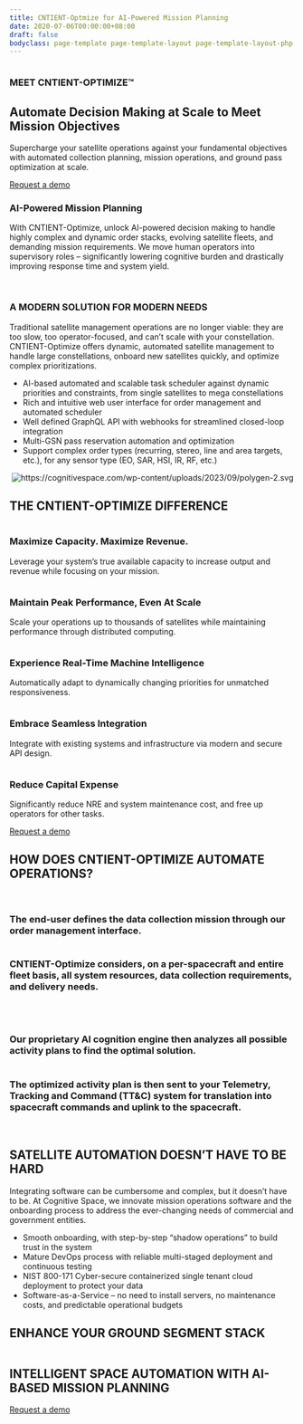 ```yaml
---
title: CNTIENT-Optmize for AI-Powered Mission Planning
date: 2020-07-06T00:00:00+08:00
draft: false
bodyclass: page-template page-template-layout page-template-layout-php page page-id-226
---
```


<article id="post-226" class="post-226 page type-page status-publish hentry">


  <div class="entry-content">



<!-- banner start  -->
<section id="iframe_block_7f916b32f8f994e51a1e166c0550bda0" class="york-hero-banner product-only product-banner" >
      <img decoding="async" src="/wp-content/uploads/2023/09/blue-dot.svg" class="bg-img" alt="" />
    <div id="particles-js1"></div>
  <div class="container h-100">
    <div
      class="row h-100 align-items-center text-center justify-content-center"
    >
      <div class="col-lg-10 col-md-12 col-sm-12">
                  <h3 class="wow">MEET CNTIENT-OPTIMIZE™</h3>
                        <h2 class="wow">
          Automate Decision Making at Scale to Meet Mission Objectives        </h2>
                        <p class="wow mb-3">
          Supercharge your satellite operations against your fundamental objectives with automated collection
planning, mission operations, and ground pass optimization at scale.        </p>
                          <a href="https://www.cognitivespace.com/contact/" class="primary_btn wow">Request a demo </a>
              </div>
    </div>
  </div>
</section>
<!-- banner end  -->





<!-- AI Mission start  -->
<section id="iframe_block_b7057e6b8f89cf08cac61c29e3c80f5c" class=" ai-mission"  >
  <div class="container">
    <div class="row align-items-center justify-content-center">
            <div class="col-md-7">
                <h3 class="wow">
          AI-Powered Mission Planning        </h3>
                        <p class="wow">
          With CNTIENT-Optimize, unlock AI-powered decision making to handle highly complex and dynamic order stacks, evolving satellite fleets, and demanding mission requirements. We move human operators into supervisory roles – significantly lowering cognitive burden and drastically improving response time and system yield.        </p>
              </div>
                  <div class="col-md-4">
        <img decoding="async" src="/wp-content/uploads/2023/09/AI-mission.svg" class="wow animated fadeIn delay3 animate__slower w-100" alt="" title="AI-mission" />
      </div>
          </div>
  </div>
</section>
<!-- AI Mission end  -->



<!-- A Modern Solution section start -->
<section id="iframe_block_d294a55ef6b6adab9476489f066db079" class=" modern-solution new-frontier modern-solution"  >
  <div class="container">
    <div class="row">
      <div class="col-lg-6 col-md-12">
        <div
          class="video_box position-relative wow z-3"
        >
                      <img decoding="async" src="/wp-content/uploads/2023/09/morden-solution-bg.png" class="hero-side-bg" alt="" title="morden-solution-bg">
                    <a
            data-fancybox
            class="position-relative"
            href="wp-content/uploads/2023/09/MODERN-SOLUTION.mp4"
          >
                                <img
              class="img-fluid"
              src="/wp-content/uploads/2023/09/morden-solution-1.png"
              alt=""
              title="morden-solution (1)"
            />
                      <div class="yt-button">
              <div class="request-loader">
                <span
                  ><img
                    src="/wp-content/themes/cognitive-space/assets/images/play-circle.svg"
                    class=""
                    alt=""
                /></span>
              </div>
            </div>
          </a>
        </div>
      </div>
      <div class="col-lg-6 col-md-12">
        <div class="align-center">
          <div>
                        <h3 class="small-title wow">
              A MODERN SOLUTION FOR MODERN NEEDS            </h3>
                                    <p class="paragraph mb_38 wow animated fadeInUp delay4">
              Traditional satellite management operations are no longer viable: they are too slow, too operator-focused, and can’t scale with your constellation. CNTIENT-Optimize offers dynamic, automated satellite management​ to handle large constellations, onboard new satellites quickly, and optimize complex prioritizations.            </p>
                        <ul class="listing wow animated fadeInUp delay6">
                            <li><span>AI-based automated and scalable task scheduler against dynamic priorities and constraints, from single satellites to mega constellations</span></li>
                            <li><span>Rich and intuitive web user interface for order management and automated scheduler</span></li>
                            <li><span>Well defined GraphQL API with webhooks for streamlined closed-loop integration</span></li>
                            <li><span>Multi-GSN pass reservation automation and optimization</span></li>
                            <li><span>Support complex order types (recurring, stereo, line and area targets, etc.), for any sensor type (EO, SAR, HSI, IR, RF, etc.)</span></li>
                          </ul>
                      </div>
        </div>
      </div>
    </div>
  </div>
      <img decoding="async" src="/wp-content/uploads/2023/09/polygen-1.svg" class="polygen-1" alt="" title="polygen (1)" />
        <img decoding="async" src="/wp-content/uploads/2023/09/polygen-2.svg" class="polygen-2" alt="https://cognitivespace.com/wp-content/uploads/2023/09/polygen-2.svg" title="polygen-2" />
  </section>
    <!-- A Modern Solution section end -->




<!-- new frontier section start -->
<section id="iframe_block_5771a6589d03c1d3e2c966e42863d8c9" class=" new-frontier Difference" >
  <div class="container">
          <h2 class="title">THE CNTIENT-OPTIMIZE DIFFERENCE</h2>
    <div class="row justify-content-center num-counter">
                        <div class="col-lg-4 col-md-6 col-sm-12">
            <div class="single-counter wow">
              <div>
                                  <img decoding="async" src="/wp-content/uploads/2023/09/difference1.svg" alt="" title="difference1" />
                                                  <h3>Maximize Capacity. Maximize Revenue.</h3>
                                                <p>
                  Leverage your system’s true available capacity to increase                   output and revenue while focusing on your mission.                </p>
                              </div>
            </div>
          </div>
                  <div class="col-lg-4 col-md-6 col-sm-12">
            <div class="single-counter wow">
              <div>
                                  <img decoding="async" src="/wp-content/uploads/2023/09/difference2.svg" alt="" title="difference2" />
                                                  <h3>Maintain Peak Performance, Even At Scale</h3>
                                                <p>
                  Scale your operations up to thousands of satellites while maintaining performance through distributed computing.                </p>
                              </div>
            </div>
          </div>
                  <div class="col-lg-4 col-md-6 col-sm-12">
            <div class="single-counter wow">
              <div>
                                  <img decoding="async" src="/wp-content/uploads/2023/09/difference3.svg" alt="" title="difference3" />
                                                  <h3>Experience Real-Time Machine Intelligence</h3>
                                                <p>
                  Automatically adapt to dynamically changing priorities for unmatched responsiveness.                </p>
                              </div>
            </div>
          </div>
                  <div class="col-lg-4 col-md-6 col-sm-12">
            <div class="single-counter wow">
              <div>
                                  <img decoding="async" src="/wp-content/uploads/2023/09/difference4.svg" alt="" title="difference4" />
                                                  <h3>Embrace Seamless Integration</h3>
                                                <p>
                  Integrate with existing systems and infrastructure via modern and secure API design.                </p>
                              </div>
            </div>
          </div>
                  <div class="col-lg-4 col-md-6 col-sm-12">
            <div class="single-counter wow">
              <div>
                                  <img decoding="async" src="/wp-content/uploads/2023/09/difference5.svg" alt="" title="difference5" />
                                                <h3>Reduce Capital Expense</h3>
                                                <p>Significantly reduce NRE and system maintenance cost, and free up operators for other tasks.</p>
                              </div>
            </div>
          </div>
                          <div class="col-md-12">
        <a href="https://www.cognitivespace.com/contact/" class="primary_btn wow animated fadeInUp delay6">Request a demo</a>
      </div>
          </div>
  </div>
</section>
<!-- new frontier section end -->


<!-- CNTIENT-Optimize section start  -->
<section id="iframe_block_e5bac200ce9b3c726e4a86f1f51884cf" class=" optimize"  >
    <img decoding="async" src="/wp-content/uploads/2023/09/vector2-1.svg" class="vector1" alt="" title="vector2 (1)" />
    <div class="container">
        <h2 class="title wow">
      HOW DOES CNTIENT-OPTIMIZE AUTOMATE OPERATIONS?    </h2>
            <img decoding="async" src="/wp-content/uploads/2023/09/vector1.svg" class="vector2" alt="" title="vector1" />
                      <div class="row left">
        <div class="col-md-6">
          <div
            class="video_box position-relative wow animated fadeIn delay5 animate__slower z-3"
          >
                          <img decoding="async" src="/wp-content/uploads/2023/09/blue-dot-1.svg" class="bg-img" alt="" title="" />
                                    <img
              src="/wp-content/uploads/2023/09/optimizebg.png"
              class="hero-side-bg"
              alt=""
              title="optimizebg"
            />
                                    <div class="position-relative">
              <img decoding="async" class="img-fluid" src="/wp-content/uploads/2023/09/optimize1-3.png" alt="" title="optimize1 (3)" />
            </div>
                      </div>
        </div>
        <div class="col-lg-5 offset-lg-1 col-md-6">
          <div class="data wow">
                        <div class="number">
              <img decoding="async" src="/wp-content/uploads/2023/09/1.svg" alt="" title="1" />
            </div>
                                    <h3>
              The end-user defines the data collection mission through our order management interface.            </h3>
                      </div>
        </div>
      </div>
                                  <div class="row right">
          <div class="col-md-6">
            <div class="data wow">
                                <div class="number">
                  <img decoding="async" src="/wp-content/uploads/2023/09/2-2.png" alt="" title="2 (2)" />
                </div>
                                                <h3>
                  CNTIENT-Optimize considers, on a per-spacecraft and entire fleet basis, all system resources, data collection requirements, and delivery needs.                </h3>
                            </div>
          </div>
          <div class="col-md-6">
            <div
              class="video_box position-relative wow z-3"
            >
                              <img decoding="async" src="/wp-content/uploads/2023/09/blue-dot-1.svg" class="bg-img" alt="" title="" />
                                          <img
                src="/wp-content/uploads/2023/09/optimizebg.png"
                class="hero-side-bg"
                alt=""
                title="optimizebg"
              />
                                          <div class="position-relative">
                <img decoding="async" class="img-fluid" src="/wp-content/uploads/2023/10/optimize-2.png" alt="" title="optimize-2" />
              </div>
                          </div>
          </div>
        </div>
                        <div class="row left">
        <div class="col-md-6">
          <div
            class="video_box position-relative wow z-3"
          >
                          <img decoding="async" src="/wp-content/uploads/2023/09/blue-dot-1.svg" class="bg-img" alt="" title="" />
                                    <img
              src="/wp-content/uploads/2023/09/optimizebg.png"
              class="hero-side-bg"
              alt=""
              title="optimizebg"
            />
                                    <div class="position-relative">
              <img decoding="async" class="img-fluid" src="/wp-content/uploads/2023/09/step_3_AI_optimization-1.gif" alt="" title="step_3_AI_optimization (1)" />
            </div>
                      </div>
        </div>
        <div class="col-lg-5 offset-lg-1 col-md-6">
          <div class="data wow">
                        <div class="number">
              <img decoding="async" src="/wp-content/uploads/2023/09/3.svg" alt="" title="3" />
            </div>
                                    <h3>
              Our proprietary AI cognition engine then analyzes all possible activity plans to find the optimal solution.            </h3>
                      </div>
        </div>
      </div>
                                  <div class="row right">
          <div class="col-md-6">
            <div class="data wow">
                                <div class="number">
                  <img decoding="async" src="/wp-content/uploads/2023/09/4.png" alt="" title="4" />
                </div>
                                                <h3>
                  The optimized activity plan is then sent to your Telemetry, Tracking and Command (TT&#038;C) system for translation into spacecraft commands and uplink to the spacecraft.                </h3>
                            </div>
          </div>
          <div class="col-md-6">
            <div
              class="video_box position-relative wow z-3"
            >
                              <img decoding="async" src="/wp-content/uploads/2023/09/blue-dot-1.svg" class="bg-img" alt="" title="" />
                                          <img
                src="/wp-content/uploads/2023/09/optimizebg.png"
                class="hero-side-bg"
                alt=""
                title="optimizebg"
              />
                                          <div class="position-relative">
                <img decoding="async" class="img-fluid" src="/wp-content/uploads/2023/09/optimize4.png" alt="" title="optimize4" />
              </div>
                          </div>
          </div>
        </div>
                  </div>
</section>
<!-- CNTIENT-Optimize section end  -->

<!-- new frontier section start -->
<section id="iframe_block_368562933f9d6d9cc3f2f5292e12d638" class=" s-automation new-frontier satellite"  >
  <div class="container">
    <div class="row">
      <div class="col-md-10 offset-md-1 col-sm-12">
                <h2 class="title wow">
          SATELLITE AUTOMATION DOESN’T HAVE TO BE HARD        </h2>
                        <p class="paragraph text-center mb_48 wow">
          Integrating software can be cumbersome and complex, but it doesn’t have to be. At Cognitive Space, we innovate mission operations software and the onboarding process to address the ever-changing needs of commercial and government entities.        </p>
              </div>
                <div class="col-md-12 col-sm-12">
            <div class="align-center">
              <ul class="listing wow mb-5 pb-5">
                                                <li>
                  Smooth onboarding, with step-by-step “shadow operations” to build trust in the system                </li>
                                                                <li>
                  Mature DevOps process with reliable multi-staged deployment and continuous testing                </li>
                                                                <li>
                  NIST 800-171 Cyber-secure containerized single tenant cloud deployment to protect your data                </li>
                                                                <li>
                  Software-as-a-Service &#8211; no need to install servers, no maintenance costs, and predictable operational budgets                </li>
                                              </ul>
            </div>
          </div>
      <div class="col-md-12">
                <h2 class="title wow">
          ENHANCE YOUR GROUND SEGMENT STACK        </h2>
                        <img
          src="/wp-content/uploads/2023/09/Segment-stack.png"
          class="mt-4 wow w-100"
          alt=""
          title="Segment-stack"
        />
              </div>
    </div>
  </div>
</section>
<!-- new frontier section end -->

<!-- cta section start -->
<section id="iframe_block_3cf80433d39a4accab212d21c09f38d7" class=" cta"  >
  <div class="container">
    <div class="row justify-content-center">
      <div class="col-lg-8 col-md-12 text-center">
                <h2 class="title wow">
          INTELLIGENT SPACE AUTOMATION WITH AI-BASED MISSION PLANNING        </h2>
                        <a href="https://www.cognitivespace.com/contact/" class="primary_btn wow animated fadeInUp delay6">Request a demo</a>
              </div>
    </div>
  </div>
</section>
<!-- cta section end -->




<p></p>
  </div><!-- .entry-content -->

  </article><!-- #post-226 -->

